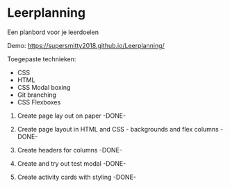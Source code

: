 # Leerplanning
Een planbord voor je leerdoelen

Demo: https://supersmitty2018.github.io/Leerplanning/

Toegepaste technieken:
- CSS
- HTML
- CSS Modal boxing
- Git branching
- CSS Flexboxes

1. Create page lay out on paper -DONE-

2. Create page layout in HTML and CSS - backgrounds and flex columns -DONE-

3. Create headers for columns -DONE-

4. Create and try out test modal -DONE-

5. Create activity cards with styling -DONE-
